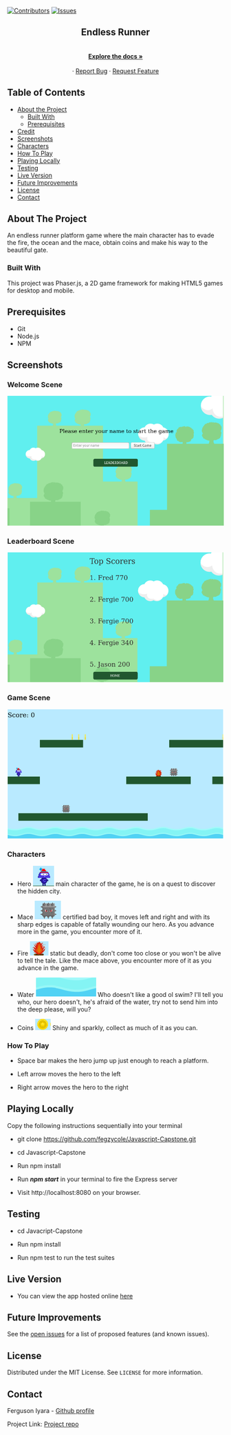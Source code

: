 [![Contributors][contributors-shield]][contributors-url]
[![Issues][issues-shield]][issues-url]
<br />
<p align="center">
 
  <h2 align="center">Endless Runner</h2>
  <p align="center">
    <br />
    <a href="https://github.com/fegzycole/Javascript-Capstone"><strong>Explore the docs »</strong></a>
    <br />
    <br />
    ·
    <a href="https://github.com/fegzycole/Javascript-Capstone/issues">Report Bug</a>
    ·
    <a href="https://github.com/fegzycole/Javascript-Capstone/issues">Request Feature</a>
  </p>
</p>


<!-- TABLE OF CONTENTS -->
## Table of Contents

* [About the Project](#about-the-project)
  * [Built With](#built-with)
  * [Prerequisites](#prerequisites)
* [Credit](#credit)
* [Screenshots](#screenshots)
* [Characters](#characters)
* [How To Play](#how-to-play)
* [Playing Locally](#playing-locally)
* [Testing](#testing)
* [Live Version](#live-version)
* [Future Improvements](#future-improvements)
* [License](#license)
* [Contact](#contact)



<!-- ABOUT THE PROJECT -->
## About The Project

An endless runner platform game where the main character has to evade the fire, the ocean and the mace, obtain coins and make his way to the beautiful gate.


### Built With

This project was Phaser.js, a 2D game framework for making HTML5 games for desktop and mobile.

## Prerequisites
 - Git
 - Node.js
 - NPM


## Screenshots

### Welcome Scene
![screenshot](screenshots/Welcome.png)

### Leaderboard Scene
![screenshot](screenshots/LeaderBoard.png)

### Game Scene
![screenshot](screenshots/Game.png)


### Characters

- Hero ![screenshot](screenshots/Hero.png) main character of the game, he is on a quest to discover the hidden city.

- Mace ![screenshot](screenshots/Mace.png) certified bad boy, it moves left and right and with its sharp edges is capable of fatally wounding our hero. As you advance more in the game, you encounter more of it.

- Fire ![screenshot](screenshots/Fire.png) static but deadly, don't come too close or you won't be alive to tell the tale. Like the mace above, you encounter more of it as you advance in the game.

- Water ![screenshot](screenshots/Water.png) Who doesn't like a good ol swim? I'll tell you who, our hero doesn't, he's afraid of the water, try not to send him into the deep please, will you?

- Coins ![screenshot](screenshots/Coin.png) Shiny and sparkly, collect as much of it as you can.


### How To Play

- Space bar makes the hero jump up just enough to reach a platform.

- Left arrow moves the hero to the left

- Right arrow moves the hero to the right


## Playing Locally

Copy the following instructions sequentially into your terminal

- git clone https://github.com/fegzycole/Javascript-Capstone.git

- cd Javascript-Capstone

- Run npm install

- Run ***npm start*** in your terminal to fire the Express server

- Visit http://localhost:8080 on your browser.


## Testing

- cd Javacript-Capstone

- Run npm install

- Run npm test to run the test suites


## Live Version

- You can view the app hosted online [here](https://nameless-sea-41411.herokuapp.com/)

<!-- FUTURE IMPROVEMENTS -->
## Future Improvements

See the [open issues](https://github.com/fegzycole/Javascript-Capstone/issues) for a list of proposed features (and known issues).


<!-- LICENSE -->
## License

Distributed under the MIT License. See `LICENSE` for more information.

<!-- CONTACT -->
## Contact
Ferguson Iyara - [Github profile](https://github.com/fegzycole)

Project Link: [Project repo](https://github.com/fegzycole/Javascript-Capstone)

<!-- MARKDOWN LINKS & IMAGES -->
<!-- https://www.markdownguide.org/basic-syntax/#reference-style-links -->
[contributors-shield]: https://img.shields.io/badge/Contributors-1-%2300ff00
[contributors-url]: https://github.com/fegzycole/Javascript-Capstone/graphs/contributors
[issues-shield]: https://img.shields.io/badge/issues-0-%2300ff00
[issues-url]: https://github.com/fegzycole/Javascript-Capstone/issues/